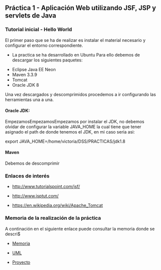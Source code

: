 ## Práctica 1 - Aplicación Web utilizando JSF, JSP y servlets de Java

### Tutorial inicial - Hello World

El primer paso que se ha de realizar es instalar el material necesario y configurar el entorno correspondiente.
* La practica se ha desarrollado en Ubuntu
Para ello debemos de descargar los siguientes paquetes:

- Eclipse Java EE Neon
- Maven 3.3.9
- Tomcat
- Oracle JDK 8

Una vez descargados y descomprimidos procedemos a ir configurando las herramientas una a una.

#### Oracle JDK:
EmpezamosEmpezamosEmpezamos por instalar el JDK, no debemos olvidar de configurar la variable JAVA_HOME la cual tiene que tener asignado el path de donde tenemos el JDK, en mi caso seria asi:

export JAVA_HOME=/home/victoria/DSS/PRACTICAS/jdk1.8

#### Maven
Debemos de descomprimir 

### Enlaces de interés

- http://www.tutorialspoint.com/jsf/

- http://www.jsptut.com/

- https://en.wikipedia.org/wiki/Apache_Tomcat

### Memoria de la realización de la práctica

A continación en el siguiente enlace puede consultar la memoria donde se descri$

- [Memoria](https://github.com/STiago/DSS/blob/master/practica1/SantiagoMVictoria-p1/Memoria-MVictoriaSantiago.pdf)

- [UML](https://github.com/STiago/DSS/blob/master/practica1/SantiagoMVictoria-p1/uml_interceptor.pdf)

- [Proyecto](https://github.com/STiago/DSS/tree/master/practica1/interceptor/first)
